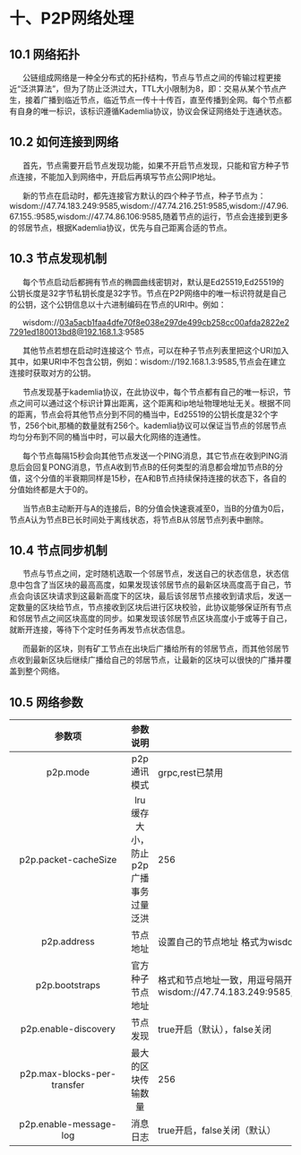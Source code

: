 # 十、P2P网络处理
## 10.1 网络拓扑
&#160;&#160;&#160;&#160;&#160;&#160;公链组成网络是一种全分布式的拓扑结构，节点与节点之间的传输过程更接近“泛洪算法”，但为了防止泛洪过大，TTL大小限制为8，即：交易从某个节点产生，接着广播到临近节点，临近节点一传十十传百，直至传播到全网。每个节点都有自身的唯一标识，该标识遵循Kademlia协议，协议会保证网络处于连通状态。

## 10.2 如何连接到网络
&#160;&#160;&#160;&#160;&#160;&#160;首先，节点需要开启节点发现功能，如果不开启节点发现，只能和官方种子节点连接，不能加入到网络中，开启后再填写节点公网IP地址。

&#160;&#160;&#160;&#160;&#160;&#160;新的节点在启动时，都先连接官方默认的四个种子节点，种子节点为：wisdom://47.74.183.249:9585,wisdom://47.74.216.251:9585,wisdom://47.96.67.155.:9585,wisdom://47.74.86.106:9585,随着节点的运行，节点会连接到更多的邻居节点，根据Kademlia协议，优先与自己距离合适的节点。
## 10.3 节点发现机制
&#160;&#160;&#160;&#160;&#160;&#160;每个节点启动后都拥有节点的椭圆曲线密钥对，默认是Ed25519,Ed25519的公钥长度是32字节私钥长度是32字节。节点在P2P网络中的唯一标识符就是自己的公钥，这个公钥信息以十六进制编码在节点的URI中。例如：

 &#160;&#160;&#160;&#160;&#160;&#160;wisdom://03a5acb1faa4dfe70f8e038e297de499cb258cc00afda2822e27291ed180013bd8@192.168.1.3:9585

&#160;&#160;&#160;&#160;&#160;&#160;其他节点若想在启动时连接这个 节点，可以在种子节点列表里把这个URI加入其中，如果URI中不包含公钥，例如：wisdom://192.168.1.3:9585,节点会在建立连接时获取对方的公钥。

&#160;&#160;&#160;&#160;&#160;&#160;节点发现基于kademlia协议，在此协议中，每个节点都有自己的唯一标识，节点之间可以通过这个标识计算出距离，这个距离和ip地址物理地址无关。根据不同的距离，节点会将其他节点分到不同的桶当中，Ed25519的公钥长度是32个字节，256个bit,那桶的数量就有256个。kademlia协议可以保证当节点的邻居节点均匀分布到不同的桶当中时，可以最大化网络的连通性。

&#160;&#160;&#160;&#160;&#160;&#160;每个节点每隔15秒会向其他节点发送一个PING消息，其它节点在收到PING消息后会回复PONG消息，节点A收到节点B的任何类型的消息都会增加节点B的分值，这个分值的半衰期同样是15秒，在A和B节点持续保持连接的状态下，各自的分值始终都是大于0的。

&#160;&#160;&#160;&#160;&#160;&#160;当节点B主动断开与A的连接后，B的分值会快速衰减至0，当B的分值为0后，节点A认为节点B已长时间处于离线状态，将节点B从邻居节点列表中删除。
## 10.4 节点同步机制
&#160;&#160;&#160;&#160;&#160;&#160;节点与节点之间，定时随机选取一个邻居节点，发送自己的状态信息，状态信息中包含了当区块的最高高度，如果发现该邻居节点的最新区块高度高于自己，节点会向该区块请求到这最新高度下的区块，最后该邻居节点接收到请求后，发送一定数量的区块给节点，节点接收到区块后进行区块校验，此协议能够保证所有节点和邻居节点之间区块高度的同步。如果发现该邻居节点区块高度小于或等于自己，就断开连接，等待下个定时任务再发节点状态信息。

&#160;&#160;&#160;&#160;&#160;&#160;而最新的区块，则有矿工节点在出块后广播给所有的邻居节点，而其他邻居节点收到最新区块后继续广播给自己的邻居节点，让最新的区块可以很快的广播并覆盖到整个网络。
## 10.5 网络参数

|参数项| 参数说明|作用
|:----:|:----:|---
|<div style="width:145pt">p2p.mode</div> | p2p通讯模式|grpc,rest已禁用
|p2p.packet-cacheSize| lru缓存大小，防止p2p广播事务过量泛洪|256
|p2p.address|节点地址|设置自己的节点地址 格式为wisdom://ip地址:端口
|p2p.bootstraps|官方种子节点地址|格式和节点地址一致，用逗号隔开，默认是wisdom://47.74.183.249:9585,wisdom://47.74.216.251:9585,wisdom://47.96.67.155:9585,wisdom://47.74.86.106:9585
|p2p.enable-discovery|节点发现|true开启（默认），false关闭
|p2p.max-blocks-per-transfer|最大的区块传输数量|256
|p2p.enable-message-log|消息日志|true开启，false关闭（默认）
